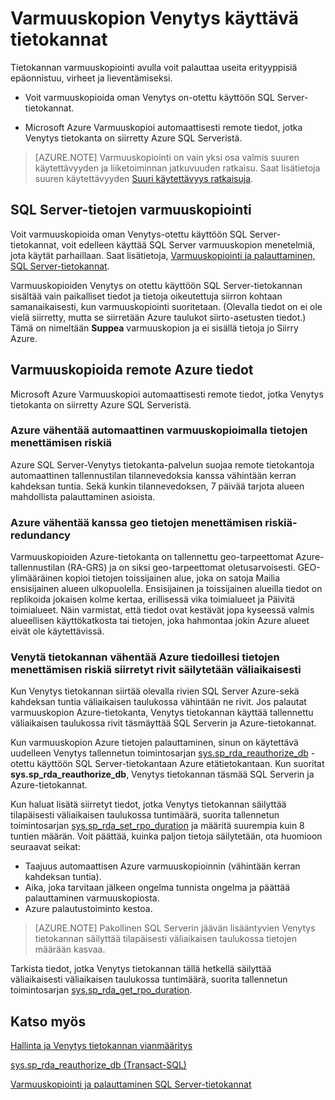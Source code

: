 <properties
    pageTitle="Voit varmuuskopioida Venytys käytössä tietokannoissa | Microsoft Azure"
    description="Lue, miten voit varmuuskopioida Venytys\-käytössä tietokannoissa."
    services="sql-server-stretch-database"
    documentationCenter=""
    authors="douglaslMS"
    manager="jhubbard"
    editor=""/>

<tags
    ms.service="sql-server-stretch-database"
    ms.workload="data-management"
    ms.tgt_pltfrm="na"
    ms.devlang="na"
    ms.topic="article"
    ms.date="10/14/2016"
    ms.author="douglasl"/>

# <a name="backup-stretch-enabled-databases"></a>Varmuuskopion Venytys käyttävä tietokannat

Tietokannan varmuuskopiointi avulla voit palauttaa useita erityyppisiä epäonnistuu, virheet ja lieventämiseksi.  

-   Voit varmuuskopioida oman Venytys on\-otettu käyttöön SQL Server-tietokannat.  

-   Microsoft Azure Varmuuskopioi automaattisesti remote tiedot, jotka Venytys tietokanta on siirretty Azure SQL Serveristä.  

>    [AZURE.NOTE] Varmuuskopiointi on vain yksi osa valmis suuren käytettävyyden ja liiketoiminnan jatkuvuuden ratkaisu. Saat lisätietoja suuren käytettävyyden [Suuri käytettävyys ratkaisuja](https://msdn.microsoft.com/library/ms190202.aspx).

## <a name="back-up-your-sql-server-data"></a>SQL Server-tietojen varmuuskopiointi  

Voit varmuuskopioida oman Venytys\-otettu käyttöön SQL Server-tietokannat, voit edelleen käyttää SQL Server varmuuskopion menetelmiä, jota käytät parhaillaan. Saat lisätietoja, [Varmuuskopiointi ja palauttaminen, SQL Server-tietokannat](https://msdn.microsoft.com/library/ms187048.aspx).

Varmuuskopioiden Venytys on otettu käyttöön SQL Server-tietokannan sisältää vain paikalliset tiedot ja tietoja oikeutettuja siirron kohtaan samanaikaisesti, kun varmuuskopiointi suoritetaan. \(Olevalla tiedot on ei ole vielä siirretty, mutta se siirretään Azure taulukot siirto-asetusten tiedot.\) Tämä on nimeltään **Suppea** varmuuskopion ja ei sisällä tietoja jo Siirry Azure.  

## <a name="back-up-your-remote-azure-data"></a>Varmuuskopioida remote Azure tiedot   

Microsoft Azure Varmuuskopioi automaattisesti remote tiedot, jotka Venytys tietokanta on siirretty Azure SQL Serveristä.  

### <a name="azure-reduces-the-risk-of-data-loss-with-automatic-backup"></a>Azure vähentää automaattinen varmuuskopioimalla tietojen menettämisen riskiä  
Azure SQL Server-Venytys tietokanta-palvelun suojaa remote tietokantoja automaattinen tallennustilan tilannevedoksia kanssa vähintään kerran kahdeksan tuntia. Sekä kunkin tilannevedoksen, 7 päivää tarjota alueen mahdollista palauttaminen asioista.  

### <a name="azure-reduces-the-risk-of-data-loss-with-geo-redundancy"></a>Azure vähentää kanssa geo tietojen menettämisen riskiä\-redundancy  
Varmuuskopioiden Azure-tietokanta on tallennettu geo\-tarpeettomat Azure-tallennustilan (RA\-GRS) ja on siksi geo\-tarpeettomat oletusarvoisesti. GEO\-ylimääräinen kopioi tietojen toissijainen alue, joka on satoja Mailia ensisijainen alueen ulkopuolella. Ensisijainen ja toissijainen alueilla tiedot on replikoida jokaisen kolme kertaa, erillisessä vika toimialueet ja Päivitä toimialueet. Näin varmistat, että tiedot ovat kestävät jopa kyseessä valmis alueellisen käyttökatkosta tai tietojen, joka hahmontaa jokin Azure alueet eivät ole käytettävissä.

### <a name="stretchRPO"></a>Venytä tietokannan vähentää Azure tiedoillesi tietojen menettämisen riskiä siirretyt rivit säilytetään väliaikaisesti
Kun Venytys tietokannan siirtää olevalla rivien SQL Server Azure-sekä kahdeksan tuntia väliaikaisen taulukossa vähintään ne rivit. Jos palautat varmuuskopion Azure-tietokanta, Venytys tietokannan käyttää tallennettu väliaikaisen taulukossa rivit täsmäyttää SQL Serverin ja Azure-tietokannat.

Kun varmuuskopion Azure tietojen palauttaminen, sinun on käytettävä uudelleen Venytys tallennetun toimintosarjan [sys.sp_rda_reauthorize_db](https://msdn.microsoft.com/library/mt131016.aspx) \-otettu käyttöön SQL Server-tietokantaan Azure etätietokantaan. Kun suoritat **sys.sp_rda_reauthorize_db**, Venytys tietokannan täsmää SQL Serverin ja Azure-tietokannat.

Kun haluat lisätä siirretyt tiedot, jotka Venytys tietokannan säilyttää tilapäisesti väliaikaisen taulukossa tuntimäärä, suorita tallennetun toimintosarjan [sys.sp_rda_set_rpo_duration](https://msdn.microsoft.com/library/mt707766.aspx) ja määritä suurempia kuin 8 tuntien määrän. Voit päättää, kuinka paljon tietoja säilytetään, ota huomioon seuraavat seikat:
-   Taajuus automaattisen Azure varmuuskopioinnin (vähintään kerran kahdeksan tuntia).
-   Aika, joka tarvitaan jälkeen ongelma tunnista ongelma ja päättää palauttaminen varmuuskopiosta.
-   Azure palautustoiminto kestoa.

> [AZURE.NOTE] Pakollinen SQL Serverin jäävän lisääntyvien Venytys tietokannan säilyttää tilapäisesti väliaikaisen taulukossa tietojen määrään kasvaa.

Tarkista tiedot, jotka Venytys tietokannan tällä hetkellä säilyttää väliaikaisesti väliaikaisen taulukossa tuntimäärä, suorita tallennetun toimintosarjan [sys.sp_rda_get_rpo_duration](https://msdn.microsoft.com/library/mt707767.aspx).

## <a name="see-also"></a>Katso myös

[Hallinta ja Venytys tietokannan vianmääritys](sql-server-stretch-database-manage.md)

[sys.sp_rda_reauthorize_db (Transact-SQL)](https://msdn.microsoft.com/library/mt131016.aspx)

[Varmuuskopiointi ja palauttaminen SQL Server-tietokannat](https://msdn.microsoft.com/library/ms187048.aspx)
